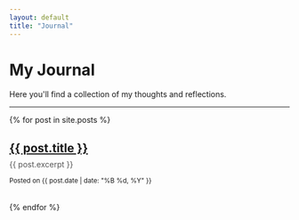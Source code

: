 ```yaml
---
layout: default
title: "Journal"
---
```


# My Journal

Here you'll find a collection of my thoughts and reflections.

<hr>

<ul style="list-style: none; padding-left: 0;">
  {% for post in site.posts %}
    <li style="margin-bottom: 2rem;">
      <h2 style="margin-bottom: 0.5rem;"><a href="{{ site.baseurl }}{{ post.url }}">{{ post.title }}</a></h2>
      <p style="margin-top: 0; color: #555;">{{ post.excerpt }}</p>
      <small>Posted on {{ post.date | date: "%B %d, %Y" }}</small>
    </li>
  {% endfor %}
</ul>